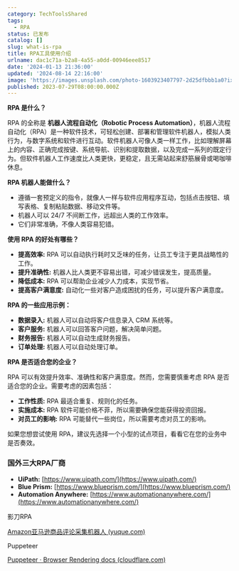 ```yaml
---
category: TechToolsShared
tags:
  - RPA
status: 已发布
catalog: []
slug: what-is-rpa
title: RPA工具使用介绍
urlname: dac1c71a-b2a8-4a55-a0dd-00946eee8517
date: '2024-01-13 21:36:00'
updated: '2024-08-14 22:16:00'
image: 'https://images.unsplash.com/photo-1603923407797-2d25dfbbb1a0?ixlib=rb-4.0.3&q=85&fm=jpg&crop=entropy&cs=srgb'
published: 2023-07-29T08:00:00.000Z
---
```


**RPA 是什么？**


RPA 的全称是 **机器人流程自动化（Robotic Process Automation）**，机器人流程自动化（RPA）是一种软件技术，可轻松创建、部署和管理软件机器人，模拟人类行为，与数字系统和软件进行互动。软件机器人可像人类一样工作，比如理解屏幕上的内容、正确完成按键、系统导航、识别和提取数据，以及完成一系列的既定行为。但软件机器人工作速度比人类更快，更稳定，且无需站起来舒筋展骨或喝咖啡休息。


**RPA 机器人能做什么？**

- 遵循一套预定义的指令，就像人一样与软件应用程序互动，包括点击按钮、填写表格、复制粘贴数据、移动文件等。
- 机器人可以 24/7 不间断工作，远超出人类的工作效率。
- 它们非常准确，不像人类容易犯错。

**使用 RPA 的好处有哪些？**

- **提高效率:** RPA 可以自动执行耗时又乏味的任务，让员工专注于更具战略性的工作。
- **提升准确性:** 机器人比人类更不容易出错，可减少错误发生，提高质量。
- **降低成本:** RPA 可以帮助企业减少人力成本，实现节省。
- **提高客户满意度:** 自动化一些对客户造成困扰的任务，可以提升客户满意度。

**RPA 的一些应用示例：**

- **数据录入:** 机器人可以自动将客户信息录入 CRM 系统等。
- **客户服务:** 机器人可以回答客户问题，解决简单问题。
- **财务报告:** 机器人可以自动生成财务报告。
- **订单处理:** 机器人可以自动处理订单。

**RPA 是否适合您的企业？**


RPA 可以有效提升效率、准确性和客户满意度。然而，您需要慎重考虑 RPA 是否适合您的企业。需要考虑的因素包括：

- **工作性质:** RPA 最适合重复、规则化的任务。
- **实施成本:** RPA 软件可能价格不菲，所以需要确保您能获得投资回报。
- **对员工的影响:** RPA 可能替代一些岗位，所以需要考虑对员工的影响。

如果您想尝试使用 RPA，建议先选择一个小型的试点项目，看看它在您的业务中是否奏效。


### 国外三大RPA厂商

- **UiPath:** [https://www.uipath.com/](https://www.uipath.com/)
- **Blue Prism:** [https://www.blueprism.com/](https://www.blueprism.com/)
- **Automation Anywhere:** [https://www.automationanywhere.com/](https://www.automationanywhere.com/)

影刀RPA


[Amazon亚马逊商品评论采集机器人 (yuque.com)](https://ydrpa.yuque.com/org-wiki-ydrpa-xtutvv/ggc4i2/rua5tg3s8t33zn25)


Puppeteer


[Puppeteer · Browser Rendering docs (cloudflare.com)](https://developers.cloudflare.com/browser-rendering/platform/puppeteer/)

